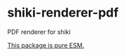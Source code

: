 # shiki-renderer-pdf

PDF renderer for shiki

[This package is pure ESM.](https://gist.github.com/sindresorhus/a39789f98801d908bbc7ff3ecc99d99c)
